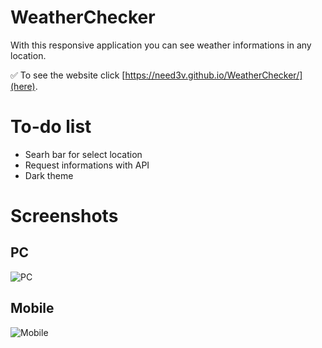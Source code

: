 # WeatherChecker
With this responsive application you can see weather informations in any location. 

✅ To see the website click [https://need3v.github.io/WeatherChecker/](here).

# To-do list
* Searh bar for select location
* Request informations with API
* Dark theme

# Screenshots

## PC
![PC](https://user-images.githubusercontent.com/86328823/226108784-87b98f0d-facb-40af-b7b9-1fe19c8f7d7c.png)


## Mobile
![Mobile](https://user-images.githubusercontent.com/86328823/226108795-eb1608e9-8af8-4ee5-9d20-fd3236d28f1c.png)
